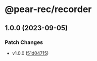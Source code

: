 # @pear-rec/recorder

## 1.0.0 (2023-09-05)

### Patch Changes

- v1.0.0 ([51d04715](https://github.com/027xiguapi/pear-rec/commit/51d04715b7f2277185ebdb6dfa78527c70b11f03))
